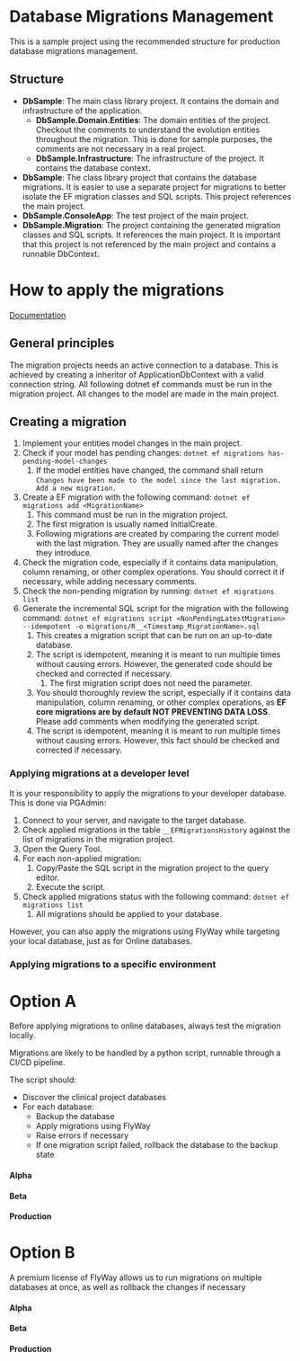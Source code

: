 ﻿# Database Migrations Management

This is a sample project using the recommended structure for production database migrations management.

## Structure

- **DbSample**: The main class library project. It contains the domain and infrastructure of the application.
    - **DbSample.Domain.Entities**: The domain entities of the project. Checkout the comments to understand the
      evolution entities throughout the migration. This is done for sample purposes, the comments are not necessary in a
      real project.
    - **DbSample.Infrastructure**: The infrastructure of the project. It contains the database context.
- **DbSample**: The class library project that contains the database migrations. It is easier to use a separate project
  for migrations to better isolate the EF migration classes and SQL scripts. This project references the main project.
- **DbSample.ConsoleApp**: The test project of the main project.
- **DbSample.Migration**: The project containing the generated migration classes and SQL scripts. It references the main
  project. It is important that this project is not referenced by the main project and contains a runnable DbContext.

# How to apply the migrations

[Documentation](https://learn.microsoft.com/en-us/ef/core/managing-schemas/migrations/applying?tabs=dotnet-core-cli)

## General principles

The migration projects needs an active connection to a database. This is achieved by creating a inheritor of
ApplicationDbContext with a valid connection string. All following dotnet ef commands must be run in the migration
project. All changes to the model are made in the main project.

## Creating a migration

1. Implement your entities model changes in the main project.
2. Check if your model has pending changes: ``dotnet ef migrations has-pending-model-changes``
    1. If the model entities have changed, the command shall
       return ``Changes have been made to the model since the last migration. Add a new migration.``
3. Create a EF migration with the following command: ``dotnet ef migrations add <MigrationName>``
    1. This command must be run in the migration project.
    2. The first migration is usually named InitialCreate.
    3. Following migrations are created by comparing the current model with the last migration. They are usually named
       after the changes they introduce.
4. Check the migration code, especially if it contains data manipulation, column renaming, or other complex operations.
   You should correct it if necessary, while adding necessary comments.
5. Check the non-pending migration by running: ``dotnet ef migrations list``
6. Generate the incremental SQL script for the migration with the following
   command: ``dotnet ef migrations script <NonPendingLatestMigration> --idempotent -o migrations/R__<Timestamp_MigrationName>.sql``
    1. This creates a migration script that can be run on an up-to-date database.
    2. The script is idempotent, meaning it is meant to run multiple times without causing errors. However, the
       generated code should be checked and corrected if necessary.
        1. The first migration script does not need the <PreviousLatestMigration> parameter.
    3. You should thoroughly review the script, especially if it contains data manipulation, column renaming, or
       other complex operations, as **EF core migrations are by default NOT PREVENTING DATA LOSS**. Please add
       comments when modifying the generated script.
    4. The script is idempotent, meaning it is meant to run multiple times without causing errors. However, this fact
       should be checked and corrected if necessary.

### Applying migrations at a developer level

It is your responsibility to apply the migrations to your developer database. This is done via PGAdmin:

1. Connect to your server, and navigate to the target database.
2. Check applied migrations in the table ``__EFMigrationsHistory`` against the list of migrations in the migration
   project.
3. Open the Query Tool.
4. For each non-applied migration:
    1. Copy/Paste the SQL script in the migration project to the query editor.
    2. Execute the script.
5. Check applied migrations status with the following command: ``dotnet ef migrations list``
    1. All migrations should be applied to your database.

However, you can also apply the migrations using FlyWay while targeting your local database, just as for Online
databases.

### Applying migrations to a specific environment

# Option A

Before applying migrations to online databases, always test the migration locally.

Migrations are likely to be handled by a python script, runnable through a CI/CD pipeline.

The script should:

- Discover the clinical project databases
- For each database:
    - Backup the database
    - Apply migrations using FlyWay
    - Raise errors if necessary
    - If one migration script failed, rollback the database to the backup state

#### Alpha

#### Beta

#### Production

# Option B

A premium license of FlyWay allows us to run migrations on multiple databases at once, as well as rollback the changes
if necessary

#### Alpha

#### Beta

#### Production

